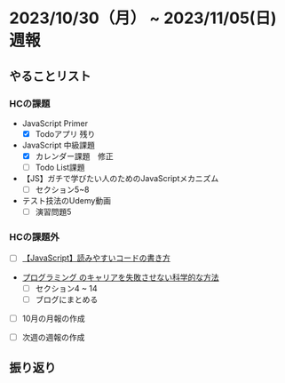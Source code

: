 # 2023/10/30（月） ~ 2023/11/05(日) 週報

## やることリスト

### HCの課題

- JavaScript Primer
  - [x] Todoアプリ 残り

- JavaScript 中級課題
  - [x] カレンダー課題　修正
  - [ ] Todo List課題

- 【JS】ガチで学びたい人のためのJavaScriptメカニズム
  - [ ] セクション5~8

- テスト技法のUdemy動画
  - [ ] 演習問題5

### HCの課題外

- [ ]  [【JavaScript】読みやすいコードの書き方](https://qiita.com/ment_RE/items/7dd5c00ed5f83bf058fa)

- [プログラミング のキャリアを失敗させない科学的な方法](https://www.udemy.com/course/careerup/)
  - [ ] セクション4 ~ 14
  - [ ] ブログにまとめる

- [ ] 10月の月報の作成

- [ ] 次週の週報の作成

## 振り返り
